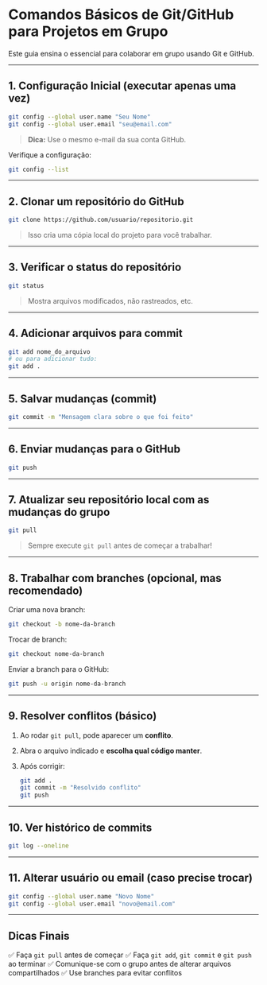 # Comandos Básicos de Git/GitHub para Projetos em Grupo

Este guia ensina o essencial para colaborar em grupo usando Git e GitHub. 

---

## 1. Configuração Inicial (executar apenas uma vez)

```bash
git config --global user.name "Seu Nome"
git config --global user.email "seu@email.com"
````

> **Dica:** Use o mesmo e-mail da sua conta GitHub.

Verifique a configuração:

```bash
git config --list
```

---

## 2. Clonar um repositório do GitHub

```bash
git clone https://github.com/usuario/repositorio.git
```

> Isso cria uma cópia local do projeto para você trabalhar.

---

## 3. Verificar o status do repositório

```bash
git status
```

> Mostra arquivos modificados, não rastreados, etc.

---

## 4. Adicionar arquivos para commit

```bash
git add nome_do_arquivo
# ou para adicionar tudo:
git add .
```

---

## 5. Salvar mudanças (commit)

```bash
git commit -m "Mensagem clara sobre o que foi feito"
```

---

## 6. Enviar mudanças para o GitHub

```bash
git push
```

---

## 7. Atualizar seu repositório local com as mudanças do grupo

```bash
git pull
```

> Sempre execute `git pull` antes de começar a trabalhar!

---

## 8. Trabalhar com branches (opcional, mas recomendado)

Criar uma nova branch:

```bash
git checkout -b nome-da-branch
```

Trocar de branch:

```bash
git checkout nome-da-branch
```

Enviar a branch para o GitHub:

```bash
git push -u origin nome-da-branch
```

---

## 9. Resolver conflitos (básico)

1. Ao rodar `git pull`, pode aparecer um **conflito**.
2. Abra o arquivo indicado e **escolha qual código manter**.
3. Após corrigir:

   ```bash
   git add .
   git commit -m "Resolvido conflito"
   git push
   ```

---

## 10. Ver histórico de commits

```bash
git log --oneline
```

---

## 11. Alterar usuário ou email (caso precise trocar)

```bash
git config --global user.name "Novo Nome"
git config --global user.email "novo@email.com"
```

---

## Dicas Finais

✅ Faça `git pull` antes de começar
✅ Faça `git add`, `git commit` e `git push` ao terminar
✅ Comunique-se com o grupo antes de alterar arquivos compartilhados
✅ Use branches para evitar conflitos
